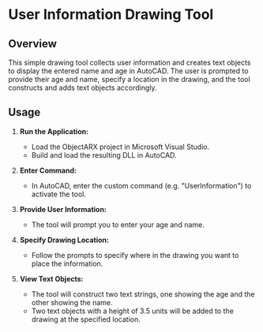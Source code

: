 # User Information Drawing Tool
 
## Overview
 
This simple drawing tool collects user information and creates text objects to display the entered name and age in AutoCAD. The user is prompted to provide their age and name, specify a location in the drawing, and the tool constructs and adds text objects accordingly.
 
## Usage
 
1. **Run the Application:**
   - Load the ObjectARX project in Microsoft Visual Studio.
   - Build and load the resulting DLL in AutoCAD.
 
2. **Enter Command:**
   - In AutoCAD, enter the custom command (e.g. "UserInformation") to activate the tool.
 
3. **Provide User Information:**
   - The tool will prompt you to enter your age and name.
 
4. **Specify Drawing Location:**
   - Follow the prompts to specify where in the drawing you want to place the information.
 
5. **View Text Objects:**
   - The tool will construct two text strings, one showing the age and the other showing the name.
   - Two text objects with a height of 3.5 units will be added to the drawing at the specified location.
